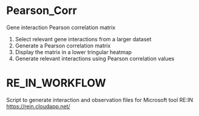 # Pearson_Corr
Gene interaction Pearson correlation matrix

1. Select relevant gene interactions from a larger dataset
2. Generate a Pearson correlation matrix 
3. Display the matrix in a lower tringular heatmap
4. Generate relevant interactions using Pearson correlation values


# RE_IN_WORKFLOW

Script to generate interaction and observation files for Microsoft tool RE:IN https://rein.cloudapp.net/
